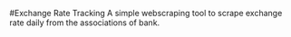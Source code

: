 #Exchange Rate Tracking
A simple webscraping tool to scrape exchange rate daily from the associations of bank.


